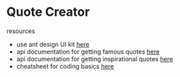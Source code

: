 # Quote Creator

resources

- use ant design UI kit [here](https://ant.design/docs/react/introduce)
- api documentation for getting famous quotes [here](https://github.com/lukePeavey/quotable)
- api documentation for getting inspirational quotes [here](https://www.freecodecamp.org/forum/t/free-api-inspirational-quotes-json-with-code-examples/311373)
- cheatsheet for coding basics [here](https://github.com/jechoi29/cheatsheets)
